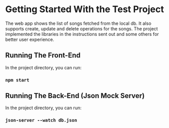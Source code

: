# Getting Started With the Test Project

The web app shows the list of songs fetched from the local db. It also supports create, update and delete operations for the songs.
The project implemented the libraries in the instructions sent out and some others for better user experience.

## Running The Front-End

In the project directory, you can run:

### `npm start`

## Running The Back-End (Json Mock Server)

In the project directory, you can run:

### `json-server --watch db.json`

